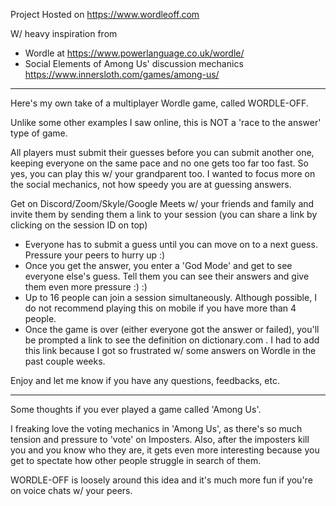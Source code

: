 Project Hosted on https://www.wordleoff.com

W/ heavy inspiration from
- Wordle at https://www.powerlanguage.co.uk/wordle/
- Social Elements of Among Us' discussion mechanics  https://www.innersloth.com/games/among-us/

***
Here's my own take of a multiplayer Wordle game, called WORDLE-OFF.

Unlike some other examples I saw online, this is NOT a 'race to the answer' type of game.

All players must submit their guesses before you can submit another one, keeping everyone on the same pace and no one gets too far too fast. So yes, you can play this w/ your grandparent too. I wanted to focus more on the social mechanics, not how speedy you are at guessing answers.

Get on Discord/Zoom/Skyle/Google Meets w/ your friends and family and invite them by sending them a link to your session (you can share a link by clicking on the session ID on top)
- Everyone has to submit a guess until you can move on to a next guess. Pressure your peers to hurry up :)
- Once you get the answer, you enter a 'God Mode' and get to see everyone else's guess. Tell them you can see their answers and give them even more pressure :) :)
- Up to 16 people can join a session simultaneously. Although possible, I do not recommend playing this on mobile if you have more than 4 people.
- Once the game is over (either everyone got the answer or failed), you'll be prompted a link to see the definition on dictionary.com . I had to add this link because I got so frustrated w/ some answers on Wordle in the past couple weeks.

Enjoy and let me know if you have any questions, feedbacks, etc.
***
Some thoughts if you ever played a game called 'Among Us'.

I freaking love the voting mechanics in 'Among Us', as there's so much tension and pressure to 'vote' on Imposters. Also, after the imposters kill you and you know who they are, it gets even more interesting because you get to spectate how other people struggle in search of them.

WORDLE-OFF is loosely around this idea and it's much more fun if you're on voice chats w/ your peers.
